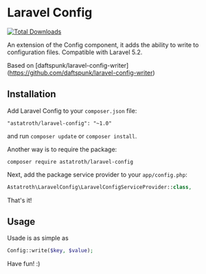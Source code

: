 # Laravel Config

<a href="https://packagist.org/packages/astatroth/laravel-config"><img src="https://poser.pugx.org/astatroth/laravel-config/d/total.svg" alt="Total Downloads"></a>

An extension of the Config component, it adds the ability to write to configuration files. Compatible with Laravel 5.2.

Based on [daftspunk/laravel-config-writer] (https://github.com/daftspunk/laravel-config-writer)

## Installation

Add Laravel Config to your `composer.json` file:

    "astatroth/laravel-config": "~1.0"
    
and run `composer update` or `composer install`.

Another way is to require the package:

    composer require astatroth/laravel-config
    
Next, add the package service provider to your `app/config.php`:

```php
Astatroth\LaravelConfig\LaravelConfigServiceProvider::class,
```

That's it!

## Usage

Usade is as simple as 
```php
Config::write($key, $value);
```

Have fun! :)
